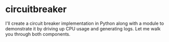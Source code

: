 # circuitbreaker
I'll create a circuit breaker implementation in Python along with a module to demonstrate it by driving up CPU usage and generating logs. Let me walk you through both components.
